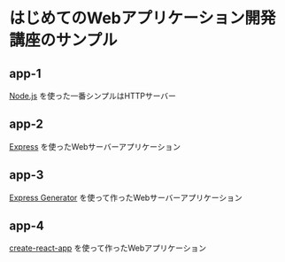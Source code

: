 # はじめてのWebアプリケーション開発講座のサンプル

## app-1

[Node.js](https://nodejs.org) を使った一番シンプルはHTTPサーバー

## app-2

[Express](http://expressjs.com) を使ったWebサーバーアプリケーション

## app-3

[Express Generator](https://github.com/expressjs/generator) を使って作ったWebサーバーアプリケーション

## app-4

[create-react-app](https://github.com/facebookincubator/create-react-app) を使って作ったWebアプリケーション
